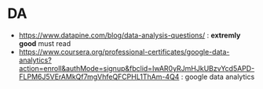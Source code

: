 # DA
-   https://www.datapine.com/blog/data-analysis-questions/ : **extremly good** must read
-   https://www.coursera.org/professional-certificates/google-data-analytics?action=enroll&authMode=signup&fbclid=IwAR0yRJmHJkUBzvYcd5APD-FLPM6J5VErAMkQf7mgVhfeQFCPHL1ThAm-4Q4 : google data analytics
